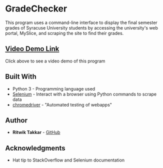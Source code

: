 # GradeChecker 

This program uses a command-line interface to display the final semester grades of Syracuse University students by accessing the university's web portal, MySlice, and scraping the site to find their grades. 

## [Video Demo Link](https://ritwiktakkar.com/projects/#grade-checker)
Click above to see a video demo of this program


## Built With

* Python 3 - Programming language used
* [Selenium](https://selenium-python.readthedocs.io/) - Interact with a browser using Python commands to scrape data
* [chromedriver](https://chromedriver.chromium.org/) - "Automated testing of webapps"


## Author

* **Ritwik Takkar** - [GitHub](https://github.com/ritwiktakkar)

## Acknowledgments

* Hat tip to StackOverflow and Selenium documentation
